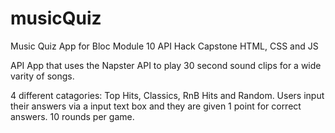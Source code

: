 # musicQuiz
Music Quiz App for Bloc Module 10
API Hack Capstone
HTML, CSS and JS

API App that uses the Napster API to play 30 second sound clips for a wide varity of songs.

4 different catagories: Top Hits, Classics, RnB Hits and Random.
Users input their answers via a input text box and they are given 1 point for correct answers.
10 rounds per game.


